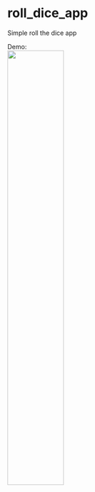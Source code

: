 # roll_dice_app

Simple roll the dice app

Demo:<br>
<img src="https://github.com/SyafizadAswad/roll-dice-app/blob/main/rolldice.gif" width="50%" height="50%">
